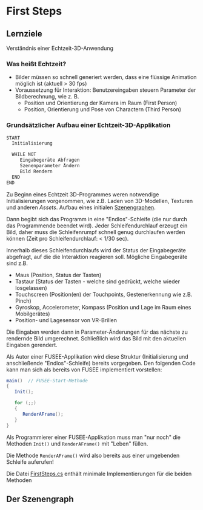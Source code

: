 # First Steps

## Lernziele

Verständnis einer Echtzeit-3D-Anwendung

### Was heißt Echtzeit?

- Bilder müssen so schnell generiert werden, dass eine flüssige
  Animation möglich ist (aktuell > 30 fps)
- Voraussetzung für Interaktion: Benutzereingaben steuern Parameter der
  Bildberechnung, wie z. B. 
  - Position und Orientierung der Kamera im Raum (First Person)
  - Position, Orientierung und Pose von Charactern (Third Person)

### Grundsätzlicher Aufbau einer Echtzeit-3D-Applikation

```C#
START
  Initialisierung

  WHILE NOT
     Eingabegeräte Abfragen
     Szenenparameter Ändern
     Bild Rendern
  END
END
```

Zu Beginn eines Echtzeit 3D-Programmes weren notwendige Initialisierungen vorgenommen,
wie z.B. Laden von 3D-Modellen, Texturen und anderen _Assets_. Aufbau
eines initialen [Szenengraphen](#der-szenengraph).

Dann begibt sich das Programm in eine "Endlos"-Schleife (die nur durch das
Programmende beendet wird). Jeder Schleifendurchlauf erzeugt ein Bild, daher
muss die Schleifenrumpf schnell genug durchlaufen werden können (Zeit
pro Schleifendurchlauf: < 1/30 sec).

Innerhalb dieses Schleifendurchlaufs wird der Status der Eingabegeräte abgefragt,
auf die die Interaktion reagieren soll. Mögliche Eingabegeräte sind z.B.

- Maus (Position, Status der Tasten)
- Tastaur (Status der Tasten - welche sind gedrückt, welche wieder losgelassen)
- Touchscreen (Position(en) der Touchpoints, Gestenerkennung wie z.B. Pinch)
- Gyroskop, Accelerometer, Kompass (Position und Lage im Raum eines Mobilgerätes)
- Position- und Lagesensor von VR-Brillen

Die Eingaben werden dann in Parameter-Änderungen für das nächste zu rendernde
Bild umgerechnet. Schließlich wird das Bild mit den aktuellen Eingaben gerendert.

Als Autor einer FUSEE-Applikation wird diese Struktur (Initialisierung und anschließende "Endlos"-Schleife) bereits vorgegeben. Den folgenden Code kann
man sich als bereits von FUSEE implementiert vorstellen:

```C#
main()  // FUSEE-Start-Methode
{
   Init();     

   for (;;)
   {
      RenderAFrame();
   }
}
```

Als Programmierer einer FUSEE-Applikation muss man "nur noch" die Methoden 
`Init()` und `RenderAFrame()` mit "Leben" füllen. 

Die Methode `RenderAFrame()` wird also bereits aus einer umgebenden Schleife
auferufen!

Die Datei [FirstSteps.cs](Core/FirstSteps.cs) enthält minimale Implementierungen
für die beiden Methoden



## Der Szenengraph